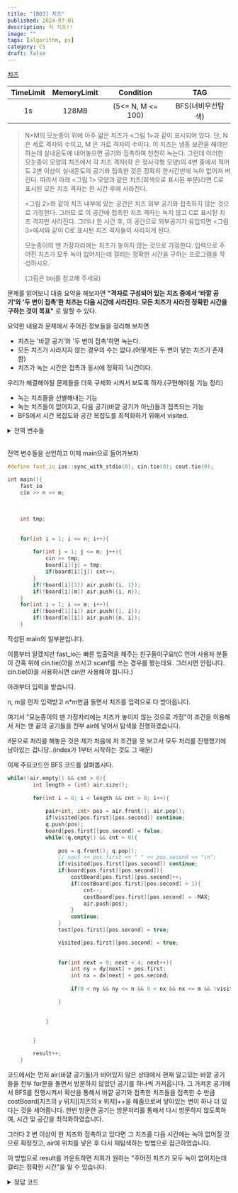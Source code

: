 ```yaml
---
title: "[BOJ] 치즈"
published: 2024-07-01
description: 자 치즈!!
image: ""
tags: [algorithm, ps]
category: CS
draft: false
---
```



[치즈](https://www.acmicpc.net/problem/2638)

| TimeLimit | MemoryLimit |     Condition     |     TAG     |
|:---------:|:-----------:|:-----------------:|:-----------:|
|    1s     |    128MB    | (5<= N, M <= 100) | BFS(너비우선탐색) |

>N×M의 모눈종이 위에 아주 얇은 치즈가 <그림 1>과 같이 표시되어 있다. 단, N 은 세로 격자의 수이고, M 은 가로 격자의 수이다. 이 치즈는 냉동 보관을 해야만 하는데 실내온도에 내어놓으면 공기와 접촉하여 천천히 녹는다. 그런데 이러한 모눈종이 모양의 치즈에서 각 치즈 격자(작 은 정사각형 모양)의 4변 중에서 적어도 2변 이상이 실내온도의 공기와 접촉한 것은 정확히 한시간만에 녹아 없어져 버린다. 따라서 아래 <그림 1> 모양과 같은 치즈(회색으로 표시된 부분)라면 C로 표시된 모든 치즈 격자는 한 시간 후에 사라진다.
>
> <그림 2>와 같이 치즈 내부에 있는 공간은 치즈 외부 공기와 접촉하지 않는 것으로 가정한다. 그러므 로 이 공간에 접촉한 치즈 격자는 녹지 않고 C로 표시된 치즈 격자만 사라진다. 그러나 한 시간 후, 이 공간으로 외부공기가 유입되면 <그림 3>에서와 같이 C로 표시된 치즈 격자들이 사라지게 된다.
> 
> 모눈종이의 맨 가장자리에는 치즈가 놓이지 않는 것으로 가정한다. 입력으로 주어진 치즈가 모두 녹아 없어지는데 걸리는 정확한 시간을 구하는 프로그램을 작성하시오.
> 
>(그림은 boj를 참고해 주세요)


문제를 읽어보니 대충 요약을 해보자면 **"격자로 구성되어 있는 치즈 중에서 '바깥 공기'와 '두 변이 접촉'한 치즈는 다음 시간에 사라진다. 모든 치즈가 사라진 정확한 시간을 구하는 것이 목표"** 로 말할 수 있다.



요약한 내용과 문제에서 주어진 정보들을 정리해 보자면



* 치즈는 '바깥 공기'와 '두 변이 접촉'하면 녹는다.
* 모든 치즈가 사라지지 않는 경우의 수는 없다.(어떻게든 두 변이 닿는 치즈가 존재함)
* 치즈가 녹는 시간은 접촉과 동시에 정확히 1시간이다.


우리가 해결해야될 문제들을 더욱 구체화 시켜서 보도록 하자.(구현해야될 기능 정리)



* 녹는 치즈들을 선별해내는 기능
* 녹는 치즈들이 없어지고, 다음 공기(바깥 공기가 아닌)들과 접촉되는 기능
* BFS에서 시간 복잡도와 공간 복잡도를 최적화하기 위해서 visited.



<details>
<summary>전역 변수들</summary>

```cpp
int n, m;
bool board[102][102], visited[102][102];
int costBoard[102][102];
bool test[102][102];
int dy[] = {1, -1, 0, 0}, dx[] = {0, 0, 1, -1};
int result = 0, cnt = 0;
queue<pair<int, int>> q, air;
```

* N, M
  * 입력으로 주어지는 n*m 크기의 치즈가 들어온다고 알려주는 2개의 크기 값.
* board
  * board[y][x]값이 true이면 치즈, false이면 공기라는 것을 저장하는 2차원 배열
* visited
  * visited[y][x]가 방문했었는지의 정보를 저장하고 있는 2차원 배열
* costBoard
  * costBoard[y][x]는 바깥 공기와 몇 개의 변이 닿아있는지를 저장하는 2차원 배열
* dy, dx
  * 동서남북으로 확산되는 것을 for문으로 간단히 처리하기 위해서 선언한 배열
* result
  * 현재 몇 시간이 지났는지 저장하는 변수
* cnt
  * 현재 녹지않은 치즈의 개수
* Q
  * "한" 시간에 녹아내릴 치즈를 알아내는 Queue
* air
  * 공기들이 순차적으로 들어와 순회하면서 치즈를 녹일 수 있도록하는 Queue
</details>

<br>

전역 변수들을 선언하고 이제 main으로 들어가보자

```cpp
#define fast_io ios::sync_with_stdio(0); cin.tie(0); cout.tie(0);

int main(){
    fast_io
    cin >> n >> m;
    
  
    
    int tmp;
    
    
    for(int i = 1; i <= n; i++){
        
        for(int j = 1; j <= m; j++){
            cin >> tmp;
            board[i][j] = tmp;
            if(board[i][j]) cnt++;
        }
        if(!board[i][1]) air.push({i, 1});
        if(!board[i][m]) air.push({i, n});
    }
    for(int i = 1; i <= m; i++){
        if(!board[1][i]) air.push({1, i});
        if(!board[n][i]) air.push({n, i});
    }
```

작성된 main의 일부분입니다.



이름부터 알겠지만 fast_io는 빠른 입출력을 해주는 친구들이구요!(C 언어 사용자 분들이 간혹 위에 cin.tie(0)을 쓰시고 scanf를 쓰는 경우를 봤는데요. 그러시면 안됩니다. cin.tie(0)을 사용하시면 cin만 사용해야 됩니다.)



아래부터 입력을 받습니다.



n, m을 먼저 입력받고 n*m만큼 돌면서 치즈를 입력으로 다 받아옵니다.



여기서 "모눈종이의 맨 가장자리에는 치즈가 놓이지 않는 것으로 가정"이 조건을 이용해서 저는 맨 끝의 공기들을 전부 air에 넣어서 탐색을 진행하겠습니다.



if문으로 처리를 해놓은 것은 제가 처음에 저 조건을 못 보고서 모두 처리를 진행했기에 남아있는 겁니당..(index가 1부터 시작하는 것도 그 때문)





이제 주요코드인 BFS 코드를 살펴봅시다.

```cpp
while(!air.empty() && cnt > 0){
        int length = (int) air.size();
        
        for(int i = 0; i < length && cnt > 0; i++){
            
            pair<int, int> pos = air.front(); air.pop();
            if(visited[pos.first][pos.second]) continue;
            q.push(pos);
            board[pos.first][pos.second] = false;
            while(!q.empty() && cnt > 0){
                
                pos = q.front(); q.pop();
                // cout << pos.first << " " << pos.second << "\n";
                if(visited[pos.first][pos.second]) continue;
                if(board[pos.first][pos.second]){
                    costBoard[pos.first][pos.second]++;
                    if(costBoard[pos.first][pos.second] > 1){
                        cnt--;
                        costBoard[pos.first][pos.second] = -MAX;
                        air.push(pos);
                    }
                    continue;
                }
                test[pos.first][pos.second] = true;

                visited[pos.first][pos.second] = true;
                
                
                for(int next = 0; next < 4; next++){
                    int ny = dy[next] + pos.first;
                    int nx = dx[next] + pos.second;
                    
                    if(0 < ny && ny <= n && 0 < nx && nx <= m && !visited[ny][nx]) q.push({ny, nx});
                    
                }
                

            }
            

        }

        result++;
    }
```


코드에서는 먼저 air(바깥 공기들)가 비어있지 않은 상태에서 현재 알고있는 바깥 공기들을 전부 for문을 돌면서 방문하지 않았던 공기를 하나씩 가져옵니다. 그 가져온 공기에서 BFS를 진행시켜서 확산을 통해서 바깥 공기와 접촉한 치즈들을 접촉한 수 만큼 costBoard[치즈의 y 위치][치즈의 x 위치]++을 해줌으로써 닿아있는 변이 하나 더 있다는 것을 세어줍니다. 한번 방문한 공기는 방문처리를 통해서 다시 방문하지 않도록하여, 시간 및 공간을 최적화하였습니다.


그러다 2 변 이상이 한 치즈와 접촉하고 있다면 그 치즈를 다음 시간에는 녹아 없어질 것으로 확정짓고, air에 위치를 넣은 후 다시 재탐색하는 방법으로 접근하였습니다.


이 방법으로 result를 카운트하면 저희가 원하는 "주어진 치즈가 모두 녹아 없어지는데 걸리는 정확한 시간"을 알 수 있습니다.

<details>
<summary> 정답 코드 </summary>

(새벽 감성 코딩이라 좀 이상합니다..)
```cpp
int main(){
    fast_io
    cin >> n >> m;
    
  
    
    int tmp;
    
    
    for(int i = 1; i <= n; i++){
        
        for(int j = 1; j <= m; j++){
            cin >> tmp;
            board[i][j] = tmp;
            if(board[i][j]) cnt++;
        }
        if(!board[i][1]) air.push({i, 1});
        if(!board[i][m]) air.push({i, n});
    }
    for(int i = 1; i <= m; i++){
        if(!board[1][i]) air.push({1, i});
        if(!board[n][i]) air.push({n, i});
    }
    
    
    // cout << cnt << "\n";
    
    while(!air.empty() && cnt > 0){
        int length = (int) air.size();
        
        for(int i = 0; i < length && cnt > 0; i++){
            
            pair<int, int> pos = air.front(); air.pop();
            if(visited[pos.first][pos.second]) continue;
            q.push(pos);
            board[pos.first][pos.second] = false;
            while(!q.empty() && cnt > 0){
                
                pos = q.front(); q.pop();
                // cout << pos.first << " " << pos.second << "\n";
                if(visited[pos.first][pos.second]) continue;
                if(board[pos.first][pos.second]){
                    costBoard[pos.first][pos.second]++;
                    if(costBoard[pos.first][pos.second] > 1){
                        cnt--;
                        costBoard[pos.first][pos.second] = -MAX;
                        air.push(pos);
                    }
                    continue;
                }
                test[pos.first][pos.second] = true;

                visited[pos.first][pos.second] = true;
                
                
                for(int next = 0; next < 4; next++){
                    int ny = dy[next] + pos.first;
                    int nx = dx[next] + pos.second;
                    
                    if(0 < ny && ny <= n && 0 < nx && nx <= m && !visited[ny][nx]) q.push({ny, nx});
                    
                }
                

            }
            

        }

        result++;
    }
    
    cout << result;
    
    return 0;
}
```
</details>